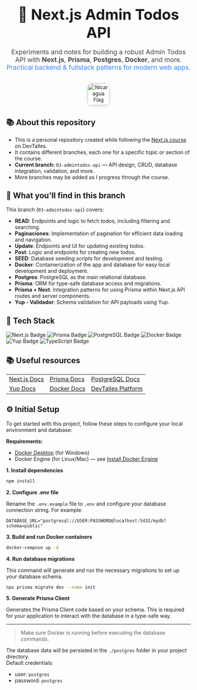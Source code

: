 <div align="center" style="margin-bottom: 2rem;">
  <h1 style="font-size:2.5rem; margin-bottom:0.5rem;">🚀 Next.js Admin Todos API</h1>
  <p style="font-size:1.1rem; color:#444;">
    Experiments and notes for building a robust Admin Todos API with <b>Next.js</b>, <b>Prisma</b>, <b>Postgres</b>, <b>Docker</b>, and more.<br>
    <span style="color:#3b82f6;">Practical backend & fullstack patterns for modern web apps.</span>
  </p>
  <img src="https://upload.wikimedia.org/wikipedia/commons/1/19/Flag_of_Nicaragua.svg" alt="Nicaragua Flag" width="60" style="margin-top:1rem; border-radius: 12px; box-shadow: 0 2px 8px #0002;" />
</div>

## 📚 About this repository

<ul>
  <li>This is a personal repository created while following the <a href="https://cursos.devtalles.com/courses/nextjs" target="_blank">Next.js course</a> on DevTalles.</li>
  <li>It contains different branches, each one for a specific topic or section of the course.</li>
  <li><b>Current branch:</b> <code>03-admintodos-api</code> — API design, CRUD, database integration, validation, and more.</li>
  <li>More branches may be added as I progress through the course.</li>
</ul>

## 📝 What you'll find in this branch

This branch (<code>03-admintodos-api</code>) covers:

- **READ**: Endpoints and logic to fetch todos, including filtering and searching.
- **Paginaciones**: Implementation of pagination for efficient data loading and navigation.
- **Update**: Endpoints and UI for updating existing todos.
- **Post**: Logic and endpoints for creating new todos.
- **SEED**: Database seeding scripts for development and testing.
- **Docker**: Containerization of the app and database for easy local development and deployment.
- **Postgres**: PostgreSQL as the main relational database.
- **Prisma**: ORM for type-safe database access and migrations.
- **Prisma + Next**: Integration patterns for using Prisma within Next.js API routes and server components.
- **Yup - Validador**: Schema validation for API payloads using Yup.

## 🚀 Tech Stack

<p>
  <img src="https://img.shields.io/badge/Next.js-Server%20Components-black?logo=next.js" alt="Next.js Badge" />
  <img src="https://img.shields.io/badge/Prisma-ORM-2D3748?logo=prisma&logoColor=white" alt="Prisma Badge" />
  <img src="https://img.shields.io/badge/PostgreSQL-Database-4169E1?logo=postgresql&logoColor=white" alt="PostgreSQL Badge" />
  <img src="https://img.shields.io/badge/Docker-Containerization-2496ED?logo=docker&logoColor=white" alt="Docker Badge" />
  <img src="https://img.shields.io/badge/Yup-Validation-4B32C3?logo=yup&logoColor=white" alt="Yup Badge" />
  <img src="https://img.shields.io/badge/TypeScript-Type%20Safety-3178C6?logo=typescript&logoColor=white" alt="TypeScript Badge" />
</p>

## 📚 Useful resources

<table>
  <tr>
    <td><a href="https://nextjs.org/docs" target="_blank">Next.js Docs</a></td>
    <td><a href="https://www.prisma.io/docs" target="_blank">Prisma Docs</a></td>
    <td><a href="https://www.postgresql.org/docs/" target="_blank">PostgreSQL Docs</a></td>
  </tr>
  <tr>
    <td><a href="https://yup.dev/" target="_blank">Yup Docs</a></td>
    <td><a href="https://docs.docker.com/" target="_blank">Docker Docs</a></td>
    <td><a href="https://cursos.devtalles.com/" target="_blank">DevTalles Platform</a></td>
  </tr>
</table>

## ⚙️ Initial Setup

To get started with this project, follow these steps to configure your local environment and database:

**Requirements:**
- [Docker Desktop](https://www.docker.com/products/docker-desktop/) (for Windows)
- Docker Engine (for Linux/Mac) — see [Install Docker Engine](https://docs.docker.com/engine/install/)

**1. Install dependencies**
```bash
npm install
```

**2. Configure .env file**

Rename the `.env.example` file to `.env` and configure your database connection string. For example:
```
DATABASE_URL="postgresql://USER:PASSWORD@localhost:5432/mydb?schema=public"
```

**3. Build and run Docker containers**

```bash
docker-compose up -d
```

**4. Run database migrations**

This command will generate and run the necessary migrations to set up your database schema.

```bash
npx prisma migrate dev --name init
```

**5. Generate Prisma Client**

Generates the Prisma Client code based on your schema. This is required for your application to interact with the database in a type-safe way.

---

> Make sure Docker is running before executing the database commands.

The database data will be persisted in the `./postgres` folder in your project directory.  
Default credentials:  
- user: `postgres`  
- password: `postgres`
